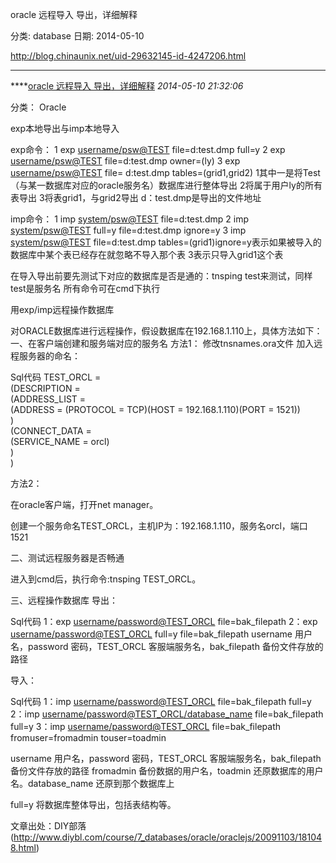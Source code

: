 oracle 远程导入 导出，详细解释

分类: database
日期: 2014-05-10

 

http://blog.chinaunix.net/uid-29632145-id-4247206.html

------

****[oracle 远程导入 导出，详细解释]() *2014-05-10 21:32:06*

分类： Oracle

exp本地导出与imp本地导入

exp命令：
1 exp [username/psw@TEST](mailto:username/psw@TEST) file=d:test.dmp full=y
2 exp [username/psw@TEST](mailto:username/psw@TEST) file=d:test.dmp owner=(ly)
3 exp [username/psw@TEST](mailto:username/psw@TEST) file= d:test.dmp tables=(grid1,grid2) 
1其中一是将Test（与某一数据库对应的oracle服务名）数据库进行整体导出
2将属于用户ly的所有表导出
3将表grid1，与grid2导出
d：test.dmp是导出的文件地址

imp命令：
1 imp [system/psw@TEST](mailto:system/psw@TEST) file=d:test.dmp
2 imp [system/psw@TEST](mailto:system/psw@TEST) full=y file=d:test.dmp ignore=y
3 imp [system/psw@TEST](mailto:system/psw@TEST) file=d:test.dmp tables=(grid1)ignore=y表示如果被导入的数据库中某个表已经存在就忽略不导入那个表
3表示只导入grid1这个表

在导入导出前要先测试下对应的数据库是否是通的：tnsping test来测试，同样test是服务名
所有命令可在cmd下执行

用exp/imp远程操作数据库

对ORACLE数据库进行远程操作，假设数据库在192.168.1.110上，具体方法如下：
一、在客户端创建和服务端对应的服务名
方法1：
修改tnsnames.ora文件
加入远程服务器的命名：

Sql代码 
TEST_ORCL =   
(DESCRIPTION =   
​    (ADDRESS_LIST =   
​      (ADDRESS = (PROTOCOL = TCP)(HOST = 192.168.1.110)(PORT = 1521))   
​    )   
​    (CONNECT_DATA =   
​      (SERVICE_NAME = orcl)   
​    )   
)

方法2：

在oracle客户端，打开net manager。

创建一个服务命名TEST_ORCL，主机IP为：192.168.1.110，服务名orcl，端口1521

二、测试远程服务器是否畅通

进入到cmd后，执行命令:tnsping TEST_ORCL。

三、远程操作数据库
导出：

Sql代码 
1：exp [username/password@TEST_ORCL](mailto:username/password@TEST_ORCL) file=bak_filepath 
2：exp [username/password@TEST_ORCL](mailto:username/password@TEST_ORCL) full=y file=bak_filepath
username 用户名，password 密码，TEST_ORCL 客服端服务名，bak_filepath 备份文件存放的路径

导入：

Sql代码 
1：imp [username/password@TEST_ORCL](mailto:username/password@TEST_ORCL) file=bak_filepath full=y 
2：imp [username/password@TEST_ORCL/database_name](mailto:username/password@TEST_ORCL/database_name) file=bak_filepath full=y 
3：imp [username/password@TEST_ORCL](mailto:username/password@TEST_ORCL) file=bak_filepath fromuser=fromadmin touser=toadmin

username 用户名，password 密码，TEST_ORCL 客服端服务名，bak_filepath 备份文件存放的路径
fromadmin 备份数据的用户名，toadmin 还原数据库的用户名。database_name 还原到那个数据库上

full=y 将数据库整体导出，包括表结构等。

文章出处：DIY部落(<http://www.diybl.com/course/7_databases/oracle/oraclejs/20091103/181048.html>)